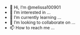 - 👋 Hi, I’m @melissa100901
- 👀 I’m interested in ...
- 🌱 I’m currently learning ...
- 💞️ I’m looking to collaborate on ...
- 📫 How to reach me ...

<!---
melissa100901/melissa100901 is a ✨ special ✨ repository because its `README.md` (this file) appears on your GitHub profile.
You can click the Preview link to take a look at your changes.
--->
